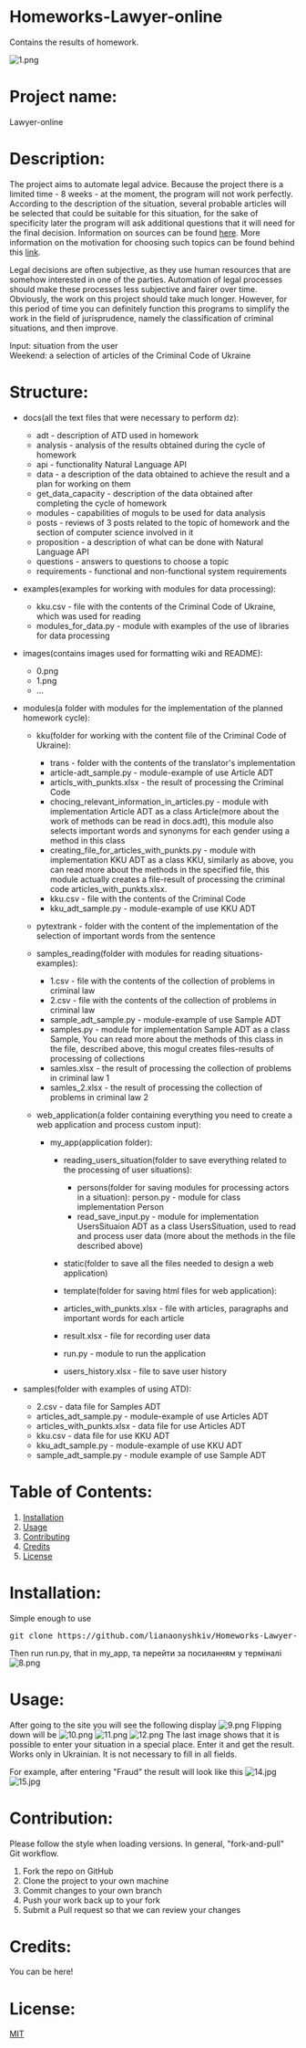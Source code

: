 # Homeworks-Lawyer-online
Contains the results of homework.

![1.png](https://github.com/lianaonyshkiv/Homeworks-Lawyer-online/blob/master/images/1.png)

# Project name: 
Lawyer-online
    
# Description: 
The project aims to automate legal advice. Because the project there is a limited time - 8 weeks - at the moment, the program will not work perfectly. According to the description of the situation, several probable articles will be selected that could be suitable for this situation, for the sake of specificity later the program will ask additional questions that it will need for the final decision. Information on sources can be found [here](https://github.com/lianaonyshkiv/Homeworks-Lawyer-online/wiki). More information on the motivation for choosing such topics can be found behind this [link](https://github.com/lianaonyshkiv/Homeworks-Lawyer-online/wiki/%D0%94%D0%BE%D0%BC%D0%B0%D1%88%D0%BD%D1%94-%D0%B7%D0%B0%D0%B2%D0%B4%D0%B0%D0%BD%D0%BD%D1%8F-%E2%84%960).

Legal decisions are often subjective, as they use human resources that are somehow interested in one of the parties. Automation of legal processes should make these processes less subjective and fairer over time. Obviously, the work on this project should take much longer. However, for this period of time you can definitely function this programs to simplify the work in the field of jurisprudence, namely the classification of criminal situations, and then improve.

Input: situation from the user </br>
Weekend: a selection of articles of the Criminal Code of Ukraine

# Structure:
* docs(all the text files that were necessary to perform dz):

    * adt - description of ATD used in homework
    * analysis - analysis of the results obtained during the cycle of homework
    * api - functionality Natural Language API
    * data - a description of the data obtained to achieve the result and a plan for working on them
    * get_data_capacity - description of the data obtained after completing the cycle of homework
    * modules - capabilities of moguls to be used for data analysis
    * posts - reviews of 3 posts related to the topic of homework and the section of computer science involved in it
    * proposition - a description of what can be done with Natural Language API
    * questions - answers to questions to choose a topic
    * requirements - functional and non-functional system requirements
    
* examples(examples for working with modules for data processing):

    * kku.csv - file with the contents of the Criminal Code of Ukraine, which was used for reading
    * modules_for_data.py - module with examples of the use of libraries for data processing
    
* images(contains images used for formatting wiki and README):

    * 0.png
    * 1.png
    * ...
    
* modules(a folder with modules for the implementation of the planned homework cycle):

    * kku(folder for working with the content file of the Criminal Code of Ukraine):
    
        * trans - folder with the contents of the translator's implementation
        * article-adt_sample.py - module-example of use Article ADT
        * articls_with_punkts.xlsx - the result of processing the Criminal Code
        * chocing_relevant_information_in_articles.py - module with implementation Article ADT as a class Article(more about the work of              methods can be read in docs.adt), this module also selects important words and synonyms for each gender using a method in                this class
        * creating_file_for_articles_with_punkts.py - module with implementation KKU ADT as a class KKU, similarly as above, you can                  read more about the methods in the specified file, this module actually creates a file-result of processing the criminal                code articles_with_punkts.xlsx.
        * kku.csv - file with the contents of the Criminal Code
        * kku_adt_sample.py - module-example of use KKU ADT
        
    * pytextrank - folder with the content of the implementation of the selection of important words from the sentence
    * samples_reading(folder with modules for reading situations-examples):
    
        * 1.csv - file with the contents of the collection of problems in criminal law
        * 2.csv - file with the contents of the collection of problems in criminal law
        * sample_adt_sample.py - module-example of use Sample ADT
        * samples.py - module for implementation Sample ADT as a class Sample, You can read more about the methods of this class in the              file, described above, this mogul creates files-results of processing of collections
        * samles.xlsx - the result of processing the collection of problems in criminal law 1
        * samles_2.xlsx - the result of processing the collection of problems in criminal law 2
        
    * web_application(a folder containing everything you need to create a web application and process custom input):
        * my_app(application folder):
        
            * reading_users_situation(folder to save everything related to the processing of user situations):
            
                * persons(folder for saving modules for processing actors in a situation):
                    person.py - module for class implementation Person
                * read_save_input.py - module for implementation UsersSituaion ADT as a class UsersSituation, used to read and process                       user data (more about the methods in the file described above)
                
            * static(folder to save all the files needed to design a web application)
            * template(folder for saving html files for web application):
            * articles_with_punkts.xlsx - file with articles, paragraphs and important words for each article
            * result.xlsx - file for recording user data
            * run.py - module to run the application
            * users_history.xlsx - file to save user history
            
* samples(folder with examples of using ATD):

    * 2.csv - data file for Samples ADT 
    * articles_adt_sample.py - module-example of use Articles ADT
    * articles_with_punkts.xlsx - data file for use Articles ADT
    * kku.csv - data file for use KKU ADT
    * kku_adt_sample.py - module-example of use KKU ADT
    * sample_adt_sample.py - module example of use Sample ADT
    

# Table of Contents: 
1. [Installation](#installation)
2. [Usage](#usage)
3. [Contributing](#contribution)
4. [Credits](#credits)
5. [License](#license)

# Installation:

Simple enough to use
<pre>
git clone https://github.com/lianaonyshkiv/Homeworks-Lawyer-online
</pre>

Then run run.py, that in my_app, та перейти за посиланням у терміналі
![8.png](https://github.com/lianaonyshkiv/Homeworks-Lawyer-online/blob/master/images/8.png)

# Usage:

After going to the site you will see the following display
![9.png](https://github.com/lianaonyshkiv/Homeworks-Lawyer-online/blob/master/images/9.png)
Flipping down will be
![10.png](https://github.com/lianaonyshkiv/Homeworks-Lawyer-online/blob/master/images/10.png)
![11.png](https://github.com/lianaonyshkiv/Homeworks-Lawyer-online/blob/master/images/11.png)
![12.png](https://github.com/lianaonyshkiv/Homeworks-Lawyer-online/blob/master/images/12.png)
The last image shows that it is possible to enter your situation in a special place.
Enter it and get the result.
Works only in Ukrainian.
It is not necessary to fill in all fields.

For example, after entering "Fraud" the result will look like this
![14.jpg](https://github.com/lianaonyshkiv/Homeworks-Lawyer-online/blob/master/images/14.png)
![15.jpg](https://github.com/lianaonyshkiv/Homeworks-Lawyer-online/blob/master/images/15.png)

# Contribution:

Please follow the style when loading versions. In general, "fork-and-pull" Git workflow.

1) Fork the repo on GitHub
2) Clone the project to your own machine
3) Commit changes to your own branch
4) Push your work back up to your fork
5) Submit a Pull request so that we can review your changes

# Credits:

You can be here!

# License:
[MIT](https://choosealicense.com/licenses/mit/)
